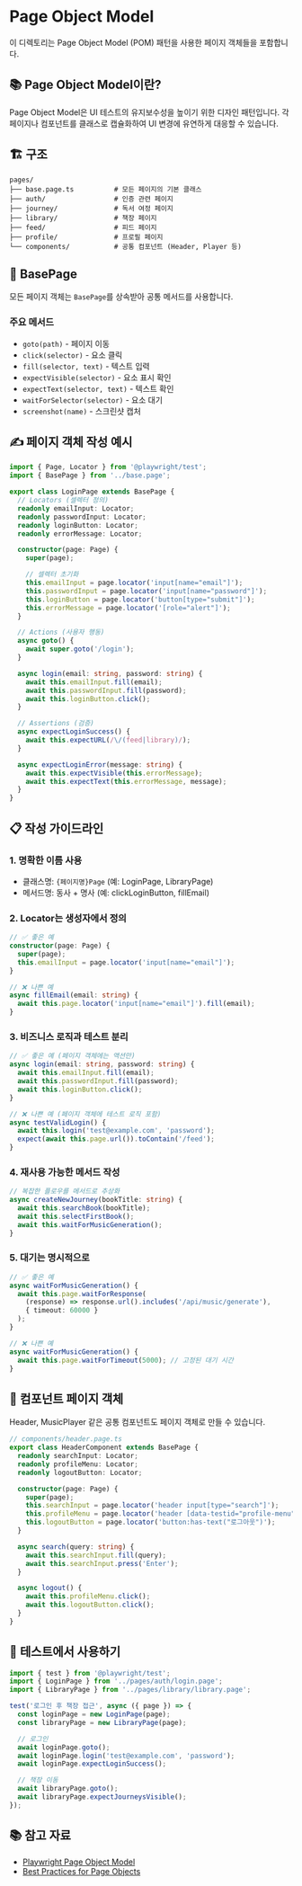 # Page Object Model

이 디렉토리는 Page Object Model (POM) 패턴을 사용한 페이지 객체들을 포함합니다.

## 📚 Page Object Model이란?

Page Object Model은 UI 테스트의 유지보수성을 높이기 위한 디자인 패턴입니다.
각 페이지나 컴포넌트를 클래스로 캡슐화하여 UI 변경에 유연하게 대응할 수 있습니다.

## 🏗️ 구조

```
pages/
├── base.page.ts          # 모든 페이지의 기본 클래스
├── auth/                 # 인증 관련 페이지
├── journey/              # 독서 여정 페이지
├── library/              # 책장 페이지
├── feed/                 # 피드 페이지
├── profile/              # 프로필 페이지
└── components/           # 공통 컴포넌트 (Header, Player 등)
```

## 🎯 BasePage

모든 페이지 객체는 `BasePage`를 상속받아 공통 메서드를 사용합니다.

### 주요 메서드
- `goto(path)` - 페이지 이동
- `click(selector)` - 요소 클릭
- `fill(selector, text)` - 텍스트 입력
- `expectVisible(selector)` - 요소 표시 확인
- `expectText(selector, text)` - 텍스트 확인
- `waitForSelector(selector)` - 요소 대기
- `screenshot(name)` - 스크린샷 캡처

## ✍️ 페이지 객체 작성 예시

```typescript
import { Page, Locator } from '@playwright/test';
import { BasePage } from '../base.page';

export class LoginPage extends BasePage {
  // Locators (셀렉터 정의)
  readonly emailInput: Locator;
  readonly passwordInput: Locator;
  readonly loginButton: Locator;
  readonly errorMessage: Locator;

  constructor(page: Page) {
    super(page);

    // 셀렉터 초기화
    this.emailInput = page.locator('input[name="email"]');
    this.passwordInput = page.locator('input[name="password"]');
    this.loginButton = page.locator('button[type="submit"]');
    this.errorMessage = page.locator('[role="alert"]');
  }

  // Actions (사용자 행동)
  async goto() {
    await super.goto('/login');
  }

  async login(email: string, password: string) {
    await this.emailInput.fill(email);
    await this.passwordInput.fill(password);
    await this.loginButton.click();
  }

  // Assertions (검증)
  async expectLoginSuccess() {
    await this.expectURL(/\/(feed|library)/);
  }

  async expectLoginError(message: string) {
    await this.expectVisible(this.errorMessage);
    await this.expectText(this.errorMessage, message);
  }
}
```

## 📋 작성 가이드라인

### 1. 명확한 이름 사용
- 클래스명: `{페이지명}Page` (예: LoginPage, LibraryPage)
- 메서드명: 동사 + 명사 (예: clickLoginButton, fillEmail)

### 2. Locator는 생성자에서 정의
```typescript
// ✅ 좋은 예
constructor(page: Page) {
  super(page);
  this.emailInput = page.locator('input[name="email"]');
}

// ❌ 나쁜 예
async fillEmail(email: string) {
  await this.page.locator('input[name="email"]').fill(email);
}
```

### 3. 비즈니스 로직과 테스트 분리
```typescript
// ✅ 좋은 예 (페이지 객체에는 액션만)
async login(email: string, password: string) {
  await this.emailInput.fill(email);
  await this.passwordInput.fill(password);
  await this.loginButton.click();
}

// ❌ 나쁜 예 (페이지 객체에 테스트 로직 포함)
async testValidLogin() {
  await this.login('test@example.com', 'password');
  expect(await this.page.url()).toContain('/feed');
}
```

### 4. 재사용 가능한 메서드 작성
```typescript
// 복잡한 플로우를 메서드로 추상화
async createNewJourney(bookTitle: string) {
  await this.searchBook(bookTitle);
  await this.selectFirstBook();
  await this.waitForMusicGeneration();
}
```

### 5. 대기는 명시적으로
```typescript
// ✅ 좋은 예
async waitForMusicGeneration() {
  await this.page.waitForResponse(
    (response) => response.url().includes('/api/music/generate'),
    { timeout: 60000 }
  );
}

// ❌ 나쁜 예
async waitForMusicGeneration() {
  await this.page.waitForTimeout(5000); // 고정된 대기 시간
}
```

## 🎨 컴포넌트 페이지 객체

Header, MusicPlayer 같은 공통 컴포넌트도 페이지 객체로 만들 수 있습니다.

```typescript
// components/header.page.ts
export class HeaderComponent extends BasePage {
  readonly searchInput: Locator;
  readonly profileMenu: Locator;
  readonly logoutButton: Locator;

  constructor(page: Page) {
    super(page);
    this.searchInput = page.locator('header input[type="search"]');
    this.profileMenu = page.locator('header [data-testid="profile-menu"]');
    this.logoutButton = page.locator('button:has-text("로그아웃")');
  }

  async search(query: string) {
    await this.searchInput.fill(query);
    await this.searchInput.press('Enter');
  }

  async logout() {
    await this.profileMenu.click();
    await this.logoutButton.click();
  }
}
```

## 🔗 테스트에서 사용하기

```typescript
import { test } from '@playwright/test';
import { LoginPage } from '../pages/auth/login.page';
import { LibraryPage } from '../pages/library/library.page';

test('로그인 후 책장 접근', async ({ page }) => {
  const loginPage = new LoginPage(page);
  const libraryPage = new LibraryPage(page);

  // 로그인
  await loginPage.goto();
  await loginPage.login('test@example.com', 'password');
  await loginPage.expectLoginSuccess();

  // 책장 이동
  await libraryPage.goto();
  await libraryPage.expectJourneysVisible();
});
```

## 📚 참고 자료
- [Playwright Page Object Model](https://playwright.dev/docs/pom)
- [Best Practices for Page Objects](https://playwright.dev/docs/best-practices#use-locators)
